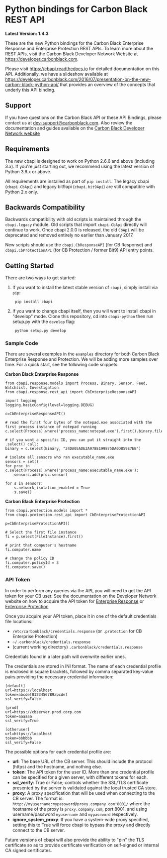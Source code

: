 # Python bindings for Carbon Black REST API

**Latest Version: 1.4.3**

These are the new Python bindings for the Carbon Black Enterprise Response and Enterprise Protection REST APIs.
To learn more about the REST APIs, visit the Carbon Black Developer Network Website at https://developer.carbonblack.com.

Please visit https://cbapi.readthedocs.io for detailed documentation on this API. Additionally, we have a slideshow
available at https://developer.carbonblack.com/2016/07/presentation-on-the-new-carbon-black-python-api/ that provides
an overview of the concepts that underly this API binding.

## Support

If you have questions on the Carbon Black API or these API Bindings, please contact us at dev-support@carbonblack.com.
Also review the documentation and guides available on the 
[Carbon Black Developer Network website](https://developer.carbonblack.com)

## Requirements

The new cbapi is designed to work on Python 2.6.6 and above (including 3.x). If you're just starting out,
we recommend using the latest version of Python 3.6.x or above.

All requirements are installed as part of `pip install`. 
The legacy cbapi (`cbapi.CbApi`) and legacy bit9api (`cbapi.bit9Api`) are still compatible with Python 2.x only.

## Backwards Compatibility

Backwards compatibility with old scripts is maintained through the `cbapi.legacy` module. Old scripts that import
`cbapi.CbApi` directly will continue to work. Once cbapi 2.0.0 is released, the old `CbApi` will be deprecated and
removed entirely no earlier than January 2017.

New scripts should use the `cbapi.CbResponseAPI` (for CB Response) and 
`cbapi.CbProtectionAPI` (for CB Protection / former Bit9) API entry points.

## Getting Started

There are two ways to get started:

1. If you want to install the latest stable version of `cbapi`, simply install via `pip`:

        pip install cbapi

2. If you want to change cbapi itself, then you will want to install cbapi in "develop" mode.
Clone this repository, cd into `cbapi-python` then run setup.py with the `develop` flag:

        python setup.py develop
    
### Sample Code

There are several examples in the `examples` directory for both Carbon Black Enterprise Response and Protection. We
will be adding more samples over time. For a quick start, see the following code snippets:

**Carbon Black Enterprise Response**
    
    from cbapi.response.models import Process, Binary, Sensor, Feed, Watchlist, Investigation
    from cbapi.response.rest_api import CbEnterpriseResponseAPI
    
    import logging
    logging.basicConfig(level=logging.DEBUG)
    
    c=CbEnterpriseResponseAPI()
    
    # read the first four bytes of the notepad.exe associated with the first process instance of notepad running
    c.select(Process).where('process_name:notepad.exe').first().binary.file.read(4)

    # if you want a specific ID, you can put it straight into the .select() call:
    binary = c.select(Binary, "24DA05ADE2A978E199875DA0D859E7EB")
    
    # isolate all sensors who ran executable_name.exe
    sensors = set()
    for proc in c.select(Process).where('process_name:executable_name.exe'):
        sensors.add(proc.sensor)
    
    for s in sensors:
        s.network_isolation_enabled = True
        s.save()
    
    
**Carbon Black Enterprise Protection**
    
    from cbapi.protection.models import *
    from cbapi.protection.rest_api import CbEnterpriseProtectionAPI
    
    p=CbEnterpriseProtectionAPI()
    
    # Select the first file instance
    fi = p.select(FileInstance).first()
    
    # print that computer's hostname
    fi.computer.name
    
    # change the policy ID
    fi.computer.policyId = 3
    fi.computer.save()
    
    
### API Token

In order to perform any queries via the API, you will need to get the API token for your CB user. See the documentation
on the Developer Network website on how to acquire the API token for 
[Enterprise Response](http://developer.carbonblack.com/reference/enterprise-response/authentication/) or
[Enterprise Protection](http://developer.carbonblack.com/reference/enterprise-protection/authentication/)

Once you acquire your API token, place it in one of the default credentials file locations:

* ``/etc/carbonblack/credentials.response`` (or ``.protection`` for CB Enterprise Protection)
* ``~/.carbonblack/credentials.response``
* (current working directory) ``.carbonblack/credentials.response``

Credentials found in a later path will overwrite earlier ones.

The credentials are stored in INI format. The name of each credential profile is enclosed in square brackets, followed
by comma separated key-value pairs providing the necessary credential information:

    [default]
    url=https://localhost
    token=abcdef0123456789abcdef
    ssl_verify=False

    [prod]
    url=https://cbserver.prod.corp.com
    token=aaaaaa
    ssl_verify=True

    [otheruser]
    url=https://localhost
    token=bbbbbb
    ssl_verify=False

The possible options for each credential profile are:

* **url**: The base URL of the CB server. This should include the protocol (https) and the hostname, and nothing else.
* **token**: The API token for the user ID. More than one credential profile can be specified for a given server, with
  different tokens for each.
* **ssl_verify**: True or False; controls whether the SSL/TLS certificate presented by the server is validated against
  the local trusted CA store.
* **proxy**: A proxy specification that will be used when connecting to the CB server. The format is:
  ``http://myusername:mypassword@proxy.company.com:8001/`` where the hostname of the proxy is ``proxy.company.com``, port
  8001, and using username/password ``myusername`` and ``mypassword`` respectively.
* **ignore_system_proxy**: If you have a system-wide proxy specified, setting this to True will force cbapi to bypass
  the proxy and directly connect to the CB server.

Future versions of cbapi will also provide the ability to "pin" the TLS certificate so as to provide certificate
verification on self-signed or internal CA signed certificates.
